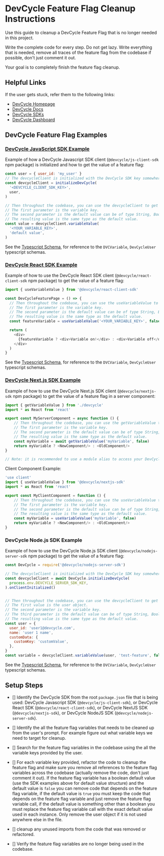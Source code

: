# DevCycle Feature Flag Cleanup Instructions

Use this guide to cleanup a DevCycle Feature Flag that is no longer needed in this project.

Write the complete code for every step. Do not get lazy. Write everything that is needed, remove all traces of the feature flag from the codebase if possible, don't just comment it out.

Your goal is to completely finish the feature flag cleanup.

## Helpful Links

If the user gets stuck, refer them to the following links:

- [DevCycle Homepage](https://www.devcycle.com/)
- [DevCycle Docs](https://docs.devcycle.com/)
- [DevCycle SDKs](https://docs.devcycle.com/sdk/)
- [DevCycle Dashboard](https://app.devcycle.com/)

## DevCycle Feature Flag Examples

### [DevCycle JavaScript SDK Example](https://docs.devcycle.com/sdk/client-side-sdks/javascript/)

Example of how a DevCycle Javascript SDK client (`@devcycle/js-client-sdk` npm package) is initialized and how to get the value of a feature flag:
```javascript
const user = { user_id: 'my_user' }
// The devcycleClient is initialized with the DevCycle SDK key somewhere in the codebase with a user object containing the user_id.
const devcycleClient = initializeDevCycle(
  '<DEVCYCLE_CLIENT_SDK_KEY>',
  user,
)

// Then throughout the codebase, you can use the devcycleClient to get the feature flag values using the variableValue method.
// The first parameter is the variable key.
// The second parameter is the default value can be of type String, Boolean, Number, or Object. 
// The resulting value is the same type as the default value.
const value = devcycleClient.variableValue(
  '<YOUR_VARIABLE_KEY>',
  'default value',
)
```

See the [Typescript Schema](https://raw.githubusercontent.com/DevCycleHQ/js-sdks/main/sdk/js/src/types.ts), for reference to the `DVCVariable`, `DevCycleUser` typescript schemas.

### [DevCycle React SDK Example](https://docs.devcycle.com/sdk/client-side-sdks/react/)

Example of how to use the DevCycle React SDK client (`@devcycle/react-client-sdk` npm package) to get the value of a feature flag:
```javascript
import { useVariableValue } from '@devcycle/react-client-sdk'

const DevCycleFeaturePage = () => {
  // Then throughout the codebase, you can use the useVariableValue to get the feature flag values.
  // The first parameter is the variable key.
  // The second parameter is the default value can be of type String, Boolean, Number, or Object. 
  // The resulting value is the same type as the default value.
  const featureVariable = useVariableValue('<YOUR_VARIABLE_KEY>', false)

  return (
    <div>
      {featureVariable ? <div>Variable on!</div> : <div>Variable off</div>}
    </div>
  )
}
```

See the [Typescript Schema](https://raw.githubusercontent.com/DevCycleHQ/js-sdks/main/sdk/js/src/types.ts), for reference to the `DVCVariable`, `DevCycleUser` typescript schemas.

### [DevCycle Next.js SDK Example](https://docs.devcycle.com/sdk/client-side-sdks/nextjs/)

Example of how to use the DevCycle Next.js SDK client (`@devcycle/nextjs-sdk` npm package) to get the value of a feature flag in a server component:
```javascript
import { getVariableValue } from './devcycle'
import * as React from 'react'

export const MyServerComponent = async function () {
    // Then throughout the codebase, you can use the getVariableValue to get the feature flag values.
    // The first parameter is the variable key.
    // The second parameter is the default value can be of type String, Boolean, Number, or Object. 
    // The resulting value is the same type as the default value.
    const myVariable = await getVariableValue('myVariable', false)
    return myVariable ? <NewComponent/> : <OldComponent/>
}

// Note: it is recommended to use a module alias to access your DevCycle shared file from your server components. https://nextjs.org/docs/app/building-your-application/configuring/absolute-imports-and-module-aliases
```

Client Component Example:
```javascript
'use client'
import { useVariableValue } from '@devcycle/nextjs-sdk'
import * as React from 'react'

export const MyClientComponent = function () {
    // Then throughout the codebase, you can use the useVariableValue to get the feature flag values.
    // The first parameter is the variable key.
    // The second parameter is the default value can be of type String, Boolean, Number, or Object. 
    // The resulting value is the same type as the default value.
    const myVariable = useVariableValue('myVariable', false)
    return myVariable ? <NewComponent/> : <OldComponent/>
}
```

### DevCycle Node.js SDK Example

Example of how to use the DevCycle Node.js SDK client (`@devcycle/nodejs-server-sdk` npm package) to get the value of a feature flag:
```javascript
const DevCycle = require('@devcycle/nodejs-server-sdk')

// The devcycleClient is initialized with the DevCycle SDK key somewhere in the codebase.
const devcycleClient = await DevCycle.initializeDevCycle(
  process.env.DEVCYCLE_SERVER_SDK_KEY,
).onClientInitialized()


// Then throughout the codebase, you can use the devcycleClient to get the feature flag values using the variableValue method.
// The first value is the user object.
// The second parameter is the variable key.
// The third parameter is the default value can be of type String, Boolean, Number, or Object. 
// The resulting value is the same type as the default value.
const user = {
  user_id: 'user1@devcycle.com',
  name: 'user 1 name',
  customData: {
    customKey: 'customValue',
  },
}
const variable = devcycleClient.variableValue(user, 'test-feature', false)
```

See the [Typescript Schema](https://raw.githubusercontent.com/DevCycleHQ/js-sdks/main/sdk/js/src/types.ts), for reference to the `DVCVariable`, `DevCycleUser` typescript schemas.


## Setup Steps

- [] Identify the DevCycle SDK from the root `package.json` file that is being used: DevCycle Javascript SDK (`@devcycle/js-client-sdk`), or DevCycle React SDK  (`@devcycle/react-client-sdk`), or DevCycle NextJS SDK (`@devcycle/nextjs-sdk`), or DevCycle NodeJS SDK (`@devcycle/nodejs-server-sdk`).

- [] Identify the all the feature flag variables that needs to be cleaned up from the user's prompt. For example figure out what variable keys we need to target for cleanup.

- [] Search for the feature flag variables in the codebase using the all the variable keys provided by the user.

- [] For each variable key provided, refactor the code to cleanup the feature flag and make sure you remove all references to the feature flag variables across the codebase (actually remove the code, don't just comment it out). If the feature flag variable has a boolean default value (use the SDK examples above for default value structure) and the default value is `false` you can remove code that depends on the feature flag variable, if the default value is `true` you must keep the code that depends on the feature flag variable and just remove the feature flag variable call, if the default value is something other than a boolean you must replace the feature flag variable call with the exact default value used in each instance. Only remove the user object if it is not used anywhere else in the file.

- [] cleanup any unused imports from the code that was removed or refactored.

- [] Verify the feature flag variables are no longer being used in the codebase.
